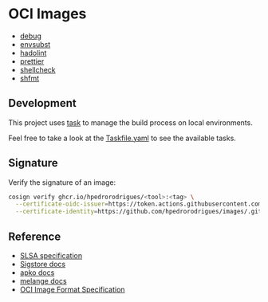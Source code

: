 # OCI Images

- [debug](./debug)
- [envsubst](./envsubst)
- [hadolint](./hadolint)
- [prettier](./prettier)
- [shellcheck](./shellcheck)
- [shfmt](./shfmt)

## Development

This project uses [task](https://taskfile.dev) to manage the build process on local environments.

Feel free to take a look at the [Taskfile.yaml](./Taskfile.yaml) to see the available tasks.

## Signature

Verify the signature of an image:

```bash
cosign verify ghcr.io/hpedrorodrigues/<tool>:<tag> \
  --certificate-oidc-issuer=https://token.actions.githubusercontent.com \
  --certificate-identity=https://github.com/hpedrorodrigues/images/.github/workflows/_shared_publish.yml@refs/heads/main
```

## Reference

- [SLSA specification](https://slsa.dev)
- [Sigstore docs](https://docs.sigstore.dev)
- [apko docs](https://github.com/chainguard-dev/apko/tree/4389ab6f93a7eabb4eb2a9d137ae291349095a04/docs)
- [melange docs](https://github.com/chainguard-dev/melange/tree/e855ba4a69a3256aa04754dd96906f222d88cbbd/docs)
- [OCI Image Format Specification](https://github.com/opencontainers/image-spec/blob/036563a4a268d7c08b51a08f05a02a0fe74c7268/spec.md)

